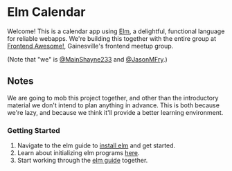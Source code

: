 # Elm Calendar

Welcome! This is a calendar app using [Elm](http://elm-lang.org), a delightful, functional language
for reliable webapps. We're building this together with the entire group at [Frontend
Awesome!](https://www.meetup.com/Gainesville-Front-End-Dev-Meetup/), Gainesville's frontend meetup
group.

(Note that "we" is [@MainShayne233](https://github.com/MainShayne233) and
[@JasonMFry](https://github.com/JasonMFry).)

## Notes

We are going to mob this project together, and other than the introductory material we don't intend
to plan anything in advance. This is both because we're lazy, and because we think it'll provide a
better learning environment.

### Getting Started

1. Navigate to the elm guide to [install elm](https://guide.elm-lang.org/install/elm.html) and get
   started.
2. Learn about initializing elm programs [here](https://guide.elm-lang.org/interop/).
3. Start working through the [elm guide](https://guide.elm-lang.org) together.